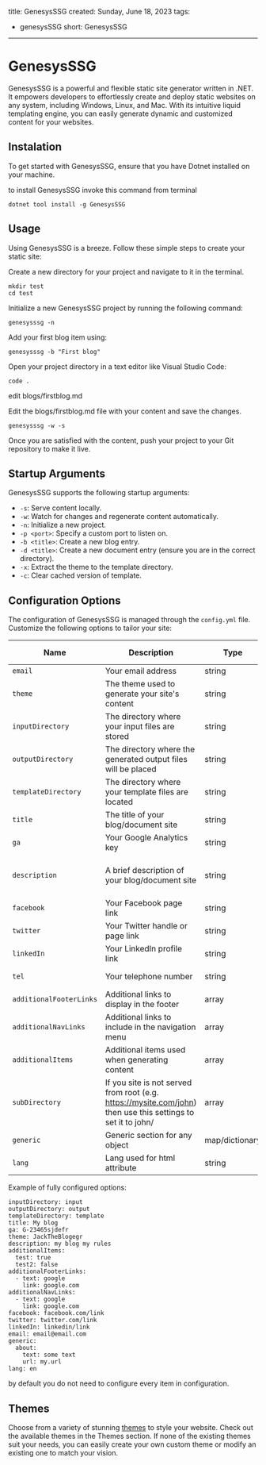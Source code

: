 title: GenesysSSG
created: Sunday, June 18, 2023
tags:
  - genesysSSG
short: GenesysSSG
---
# GenesysSSG
GenesysSSG is a powerful and flexible static site generator written in .NET. It empowers developers to effortlessly create and deploy static websites on any system, including Windows, Linux, and Mac. With its intuitive liquid templating engine, you can easily generate dynamic and customized content for your websites.

## Instalation

To get started with GenesysSSG, ensure that you have Dotnet installed on your machine. 

to install GenesysSSG invoke this command from terminal
```
dotnet tool install -g GenesysSSG
```

## Usage

Using GenesysSSG is a breeze. Follow these simple steps to create your static site:

Create a new directory for your project and navigate to it in the terminal.

```
mkdir test
cd test
```

Initialize a new GenesysSSG project by running the following command:

```
genesysssg -n
```

Add your first blog item using:

```
genesysssg -b "First blog"
```

Open your project directory in a text editor like Visual Studio Code:

```
code .
```

edit blogs/firstblog.md

Edit the blogs/firstblog.md file with your content and save the changes.

```
genesysssg -w -s
```

Once you are satisfied with the content, push your project to your Git repository to make it live.


## Startup Arguments

GenesysSSG supports the following startup arguments:

- `-s`: Serve content locally.
- `-w`: Watch for changes and regenerate content automatically.
- `-n`: Initialize a new project.
- `-p <port>`: Specify a custom port to listen on.
- `-b <title>`: Create a new blog entry.
- `-d <title>`: Create a new document entry (ensure you are in the correct directory).
- `-x`: Extract the theme to the template directory.
- `-c`: Clear cached version of template.

## Configuration Options

The configuration of GenesysSSG is managed through the `config.yml` file. Customize the following options to tailor your site:

| Name                     | Description                                   | Type   | Example Value   |
| ------------------------ | --------------------------------------------- | ------ | --------------- |
| `email`                  | Your email address                            | string | test@test.com   |
| `theme`                  | The theme used to generate your site's content | string | SolidState      |
| `inputDirectory`         | The directory where your input files are stored | string | input           |
| `outputDirectory`        | The directory where the generated output files will be placed | string | output  |
| `templateDirectory`      | The directory where your template files are located | string | template       |
| `title`                  | The title of your blog/document site          | string | My Blog         |
| `ga`                     | Your Google Analytics key                      | string | G-23476sdfkjh   |
| `description`            | A brief description of your blog/document site | string | This is my page generated by SSG |
| `facebook`               | Your Facebook page link                        | string | some link       |
| `twitter`                | Your Twitter handle or page link               | string | some link       |
| `linkedIn`               | Your LinkedIn profile link                     | string | some link       |
| `tel`                    | Your telephone number                          | string | (555) 555-5555  |
| `additionalFooterLinks`  | Additional links to display in the footer      | array  | -               |
| `additionalNavLinks`     | Additional links to include in the navigation menu | array | -             |
| `additionalItems`        | Additional items used when generating content  | array  | -               |
| `subDirectory`        | If you site is not served from root (e.g. https://mysite.com/john) then use this settings to set it to john/  | array  | -               |
| `generic`                | Generic section for any object | map/dictionary | complex | 
| `lang`                   | Lang used for html attribute                    | string | en             |



Example of fully configured options:

```
inputDirectory: input
outputDirectory: output
templateDirectory: template
title: My blog
ga: G-23465sjdefr
theme: JackTheBlogegr
description: my blog my rules
additionalItems: 
  test: true
  test2: false
additionalFooterLinks: 
  - text: google
    link: google.com
additionalNavLinks: 
  - text: google
    link: google.com
facebook: facebook.com/link
twitter: twitter.com/link
linkedIn: linkedin/link
email: email@email.com
generic:
  about:
    text: some text
    url: my.url
lang: en
```

by default you do not need to configure every item in configuration.


## Themes

Choose from a variety of stunning [themes](themes.html) to style your website. Check out the available themes in the Themes section. If none of the existing themes suit your needs, you can easily create your own custom theme or modify an existing one to match your vision.
